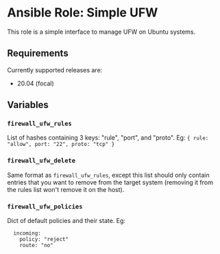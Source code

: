 # Ansible Role: Simple UFW
This role is a simple interface to manage UFW on Ubuntu systems.

## Requirements
Currently supported releases are:

* 20.04 (focal)

## Variables
### `firewall_ufw_rules`
List of hashes containing 3 keys: "rule", "port", and "proto". Eg: `{ rule: "allow", port: "22", proto: "tcp" }`

### `firewall_ufw_delete`
Same format as `firewall_ufw_rules`, except this list should only contain entries that you want to remove from the target system (removing it from the rules list won't remove it on the host).

### `firewall_ufw_policies`
Dict of default policies and their state. Eg:
```
  incoming:
    policy: "reject"
    route: "no"
```
